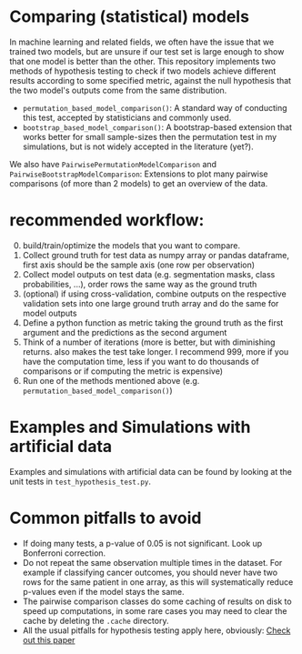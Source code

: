 # Comparing (statistical) models

In machine learning and related fields, we often have the issue that we trained two models, but are unsure if our test set is large enough to show that one model is better than the other.
This repository implements two methods of hypothesis testing to check if two models achieve different results according to some specified metric, against the null hypothesis that the two model's outputs come from the same distribution.

- `permutation_based_model_comparison()`: A standard way of conducting this test, accepted by statisticians and commonly used.
- `bootstrap_based_model_comparison()`: A bootstrap-based extension that works better for small sample-sizes then the permutation test in my simulations, but is not widely accepted in the literature (yet?).

We also have `PairwisePermutationModelComparison` and `PairwiseBootstrapModelComparison`: Extensions to plot many pairwise comparisons (of more than 2 models) to get an overview of the data.

# recommended workflow:
0. build/train/optimize the models that you want to compare.
1. Collect ground truth for test data as numpy array or pandas dataframe, first axis should be the sample axis (one row per observation)
2. Collect model outputs on test data (e.g. segmentation masks, class probabilities, ...), order rows the same way as the ground truth
3. (optional) if using cross-validation, combine outputs on the respective validation sets into one large ground truth array and do the same for model outputs
4. Define a python function as metric taking the ground truth as the first argument and the predictions as the second argument
5. Think of a number of iterations (more is better, but with diminishing returns. also makes the test take longer. I recommend 999, more if you have the computation time, less if you want to do thousands of comparisons or if computing the metric is expensive)
6. Run one of the methods mentioned above (e.g. `permutation_based_model_comparison()`)

# Examples and Simulations with artificial data
Examples and simulations with artificial data can be found by looking at the unit tests in `test_hypothesis_test.py`.

# Common pitfalls to avoid
- If doing many tests, a p-value of 0.05 is not significant. Look up Bonferroni correction.
- Do not repeat the same observation multiple times in the dataset. For example if classifying cancer outcomes, you should never have two rows for the same patient in one array, as this will systematically reduce p-values even if the model stays the same.
- The pairwise comparison classes do some caching of results on disk to speed up computations, in some rare cases you may need to clear the cache by deleting the `.cache` directory.
- All the usual pitfalls for hypothesis testing apply here, obviously: [Check out this paper](https://www.ohri.ca/newsroom/seminars/SeminarUploads/1829%5CSuggested%20Reading%20-%20Nov%203,%202014.pdf)
